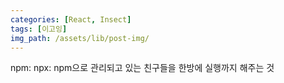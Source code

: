 ```yaml
---
categories: [React, Insect]
tags: [이고잉]
img_path: /assets/lib/post-img/
---
```


npm:
npx: npm으로 관리되고 있는 친구들을 한방에 실행까지 해주는 것
